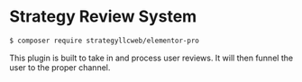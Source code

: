# Strategy Review System

```bash
$ composer require strategyllcweb/elementor-pro
```
This plugin is built to take in and process user reviews. It will then funnel the user to the proper channel.
